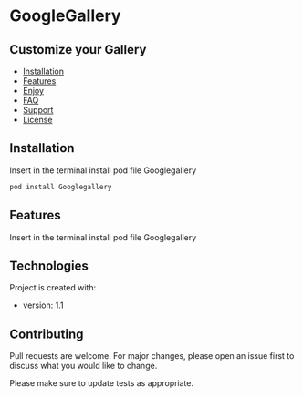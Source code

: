 # GoogleGallery

## Customize your Gallery
* [Installation](#installation)
* [Features](#features)
* [Enjoy](#setup)
* [FAQ](#faq)
* [Support](#support)
* [License](#license)

## Installation
Insert in the terminal install pod file Googlegallery
```bash
pod install Googlegallery
```
	
## Features
Insert in the terminal install pod file Googlegallery
	
  
## Technologies
Project is created with:
* version: 1.1

## Contributing
Pull requests are welcome. For major changes, please open an issue first to discuss what you would like to change.

Please make sure to update tests as appropriate.
